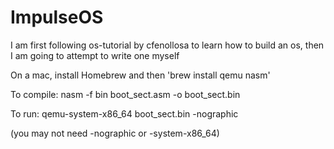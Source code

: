 # ImpulseOS

I am first following os-tutorial by cfenollosa to learn how to build an os, then I am going to attempt to write one myself

On a mac, install Homebrew and then 'brew install qemu nasm'

To compile: nasm -f bin boot_sect.asm -o boot_sect.bin

To run: qemu-system-x86_64 boot_sect.bin -nographic

(you may not need -nographic or -system-x86_64)
